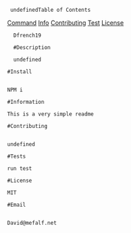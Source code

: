 
     undefinedTable of Contents
   [Command](#command)
   [Info](#info)
   [Contributing](#contributing)
   [Test](#test)
   [License](#license)
  
      Dfrench19

      #Description
  
      undefined

    #Install


    NPM i

    #Information

    This is a very simple readme 

    #Contributing


    undefined

    #Tests

    run test

    #License

    MIT

    #Email


    David@mefalf.net